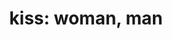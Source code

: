 ---
layout: people&body
title: "kiss: woman, man"
emoji: kiss__woman_man
permalink: 👩‍❤️‍💋‍👨.html
---
